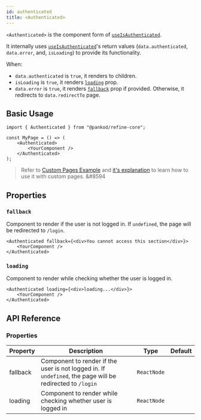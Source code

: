 ```yaml
---
id: authenticated
title: <Authenticated>
---
```


`<Authenticated>` is the component form of [`useIsAuthenticated`][use-is-authenticated].

It internally uses [`useIsAuthenticated`][use-is-authenticated]'s return values (`data.authenticated`, `data.error`, and, `isLoading`) to provide its functionality.

When:

-   `data.authenticated` is `true`, it renders to children.
-   `isLoading` is `true`, it renders [`loading`](#loading) prop.
-   `data.error` is `true`, it renders [`fallback`](#fallback) prop if provided. Otherwise, it redirects to `data.redirectTo` page.

## Basic Usage

```tsx
import { Authenticated } from "@pankod/refine-core";

const MyPage = () => (
    <Authenticated>
        <YourComponent />
    </Authenticated>
);
```

> Refer to [Custom Pages Example][custom pages example] and [it's explanation][custom pages explanation] to learn how to use it with custom pages. &#8594

## Properties

### `fallback`

Component to render if the user is not logged in. If `undefined`, the page will be redirected to `/login`.

```tsx
<Authenticated fallback={<div>You cannot access this section</div>}>
    <YourComponent />
</Authenticated>
```

### `loading`

Component to render while checking whether the user is logged in.

```tsx
<Authenticated loading={<div>loading...</div>}>
    <YourComponent />
</Authenticated>
```

## API Reference

### Properties

<PropsTable module="@pankod/refine-core/Authenticated"/>

| Property | Description                                                                                               | Type        | Default |
| -------- | --------------------------------------------------------------------------------------------------------- | ----------- | ------- |
| fallback | Component to render if the user is not logged in. If `undefined`, the page will be redirected to `/login` | `ReactNode` |         |
| loading  | Component to render while checking whether user is logged in                                              | `ReactNode` |         |

[use-is-authenticated]: docs/api-reference/core/hooks/auth/useIsAuthenticated
[custom pages explanation]: /advanced-tutorials/custom-pages.md#authenticated-custom-pages
[custom pages example]: /examples/custom-pages.md
